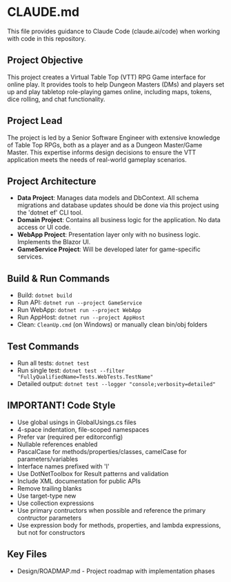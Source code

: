 # CLAUDE.md

This file provides guidance to Claude Code (claude.ai/code) when working with code in this repository.

## Project Objective
This project creates a Virtual Table Top (VTT) RPG Game interface for online play. It provides tools to help Dungeon Masters (DMs) and players set up and play tabletop role-playing games online, including maps, tokens, dice rolling, and chat functionality.

## Project Lead
The project is led by a Senior Software Engineer with extensive knowledge of Table Top RPGs, both as a player and as a Dungeon Master/Game Master. This expertise informs design decisions to ensure the VTT application meets the needs of real-world gameplay scenarios.

## Project Architecture
- **Data Project**: Manages data models and DbContext. All schema migrations and database updates should be done via this project using the 'dotnet ef' CLI tool.
- **Domain Project**: Contains all business logic for the application. No data access or UI code.
- **WebApp Project**: Presentation layer only with no business logic. Implements the Blazor UI.
- **GameService Project**: Will be developed later for game-specific services.

## Build & Run Commands
- Build: `dotnet build`
- Run API: `dotnet run --project GameService`
- Run WebApp: `dotnet run --project WebApp`
- Run AppHost: `dotnet run --project AppHost`
- Clean: `CleanUp.cmd` (on Windows) or manually clean bin/obj folders

## Test Commands
- Run all tests: `dotnet test`
- Run single test: `dotnet test --filter "FullyQualifiedName=Tests.WebTests.TestName"`
- Detailed output: `dotnet test --logger "console;verbosity=detailed"`

## IMPORTANT! Code Style
- Use global usings in GlobalUsings.cs files
- 4-space indentation, file-scoped namespaces
- Prefer var (required per editorconfig)
- Nullable references enabled
- PascalCase for methods/properties/classes, camelCase for parameters/variables
- Interface names prefixed with 'I'
- Use DotNetToolbox for Result patterns and validation
- Include XML documentation for public APIs
- Remove trailing blanks
- Use target-type new
- Use collection expressions
- Use primary contructors when possible and reference the primary contructor parameters
- Use expression body for methods, properties, and lambda expressions, but not for constructors

## Key Files
- Design/ROADMAP.md - Project roadmap with implementation phases